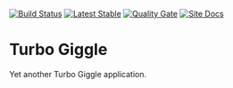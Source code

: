 [![Build Status][travis-ci-shield-img]][travis-ci-shield-link]
[![Latest Stable][bintray-shield-img]][bintray-shield-link]
[![Quality Gate][sonarcloud-shield-img]][sonarcloud-shield-link]
[![Site Docs][github-pages-shield-img]][github-pages-shield-link]

# Turbo Giggle

Yet another Turbo Giggle application.

[travis-ci-shield-img]:     https://img.shields.io/travis/34w5dtfgs/34w5dtfgs-turbo-giggle.svg
[travis-ci-shield-link]:    https://travis-ci.org/34w5dtfgs-turbo-giggle
[bintray-shield-img]:       https://api.bintray.com/packages/34w5dtfgs/maven/34w5dtfgs-turbo-giggle/images/download.svg
[bintray-shield-link]:      https://bintray.com/34w5dtfgs/maven/34w5dtfgs-turbo-giggle/_latestVersion
[sonarcloud-shield-img]:    https://sonarcloud.io/api/project_badges/measure?project=34w5dtfgs.application%3A34w5dtfgs-turbo-giggle&metric=alert_status
[sonarcloud-shield-link]:   https://sonarcloud.io/dashboard?id=34w5dtfgs.application%3A34w5dtfgs-turbo-giggle
[github-pages-shield-img]:  https://img.shields.io/badge/dynamic/json.svg?label=Docs&colorB=0f80c0&query=$.version&uri=https://34w5dtfgs.github.io/34w5dtfgs-turbo-giggle/artifact-info.json
[github-pages-shield-link]: https://34w5dtfgs.github.io/34w5dtfgs-turbo-giggle/
